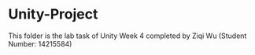 # Unity-Project
This folder is the lab task of Unity Week 4 completed by Ziqi Wu (Student Number: 14215584)
